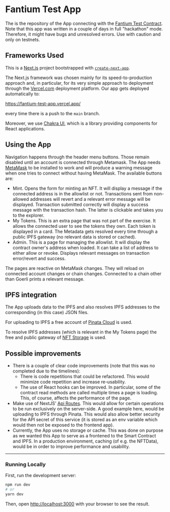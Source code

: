 # Fantium Test App

The is the repository of the App connecting with the [Fantium Test Contract](https://github.com/tonythom/fantium-test-contract). Note that this app was written in a couple of days in full "hackathon" mode. Therefore, it might have bugs and unresolved errors. Use with caution and only on testnets.

## Frameworks Used

This is a [Next.js](https://nextjs.org/) project bootstrapped with [`create-next-app`](https://github.com/vercel/next.js/tree/canary/packages/create-next-app).

The Next.js framework was chosen mainly for its speed-to-production approach and, in particular, for its very simple approach to deployment through the [Vercel.com](https://vercel.com/) deployment platform. Our app gets deployed automatically to:

https://fantium-test-app.vercel.app/

every time there is a push to the `main` branch. 

Moreover, we use [Chakra UI]("https://chakra-ui.com/"), which is a library providing components for React applications.

## Using the App

Navigation happens through the header menu buttons. Those remain disabled until an account is connected through Metamask. The App needs [MetaMask](https://metamask.io/) to be installed to work and will produce a warning message when one tries to connect without having MetaMask. The available buttons are:

* Mint. Opens the form for minting an NFT. It will display a message if the connected address is in the allowlist or not. Transactions sent from non-allowed addresses will revert and a relevant error message will be displayed. Transaction submitted correctly will display a success message with the transaction hash. The latter is clickable and takes you to the explorer. 
* My Tokens. This is an extra page that was not part of the exercise. It allows the connected user to see the tokens they own. Each token is displayed in a card. The Metadata gets resolved every time through a public IPFS gateway (no relevant data is stored or cached).
* Admin. This is a page for managing the allowlist. It will display the contract owner's address when loaded. It can take a list of address to either allow or revoke. Displays relevant messages on transaction error/revert and success.

The pages are reactive on MetaMask changes. They will reload on connected account changes or chain changes. Connected to a chain other than Goerli prints a relevant message.

## IPFS integration

The App uploads data to the IPFS and also resolves IPFS addresses to the corresponding (in this case) JSON files. 

For uploading to IPFS a free account of [Pinata Cloud](https://www.pinata.cloud/) is used.

To resolve IPFS addresses (which is relevant in the My Tokens page) the free and public gateway of [NFT Storage](https://nft.storage/) is used. 

## Possible improvements

* There is a couple of clear code improvements (note that this was no completed due to the timelines):
    * There is code repetitions that could be refactored. This would minimize code repetition and increase re-usability.
    * The use of React hooks can be improved. In particular, some of the contract read methods are called multiple times a page is loading. This, of course, affects the performance of the page.
* Make use of NextJS' [Api Routes](https://nextjs.org/docs/api-routes/introduction). This would allow for certain operations to be run exclusively on the server-side. A good example here, would be uploading to IPFS through Pinata. This would also allow better security for the API secret of this service (it is stored as an env variable which would then not be exposed to the frontend app).
* Currently, the App uses no storage or cache. This was done on purpose as we wanted this App to serve as a frontened to the Smart Contract and IPFS. In a production environment, caching (of e.g. the NFTData), would be in order to improve performance and usability. 

___
### Running Locally

First, run the development server:

```bash
npm run dev
# or
yarn dev
```

Then, open [http://localhost:3000](http://localhost:3000) with your browser to see the result.

